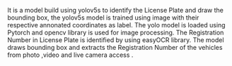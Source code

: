 It is a model build using yolov5s to identify the License Plate and draw the bounding box, the yolov5s model is trained using image with their respective annonated coordinates as label. The yolo model is loaded using Pytorch and  opencv library is used for image processing. The Registration Number in License Plate is identified by using easyOCR library. The model draws bounding box and extracts the Registration Number of the vehicles from photo ,video and live camera access .
